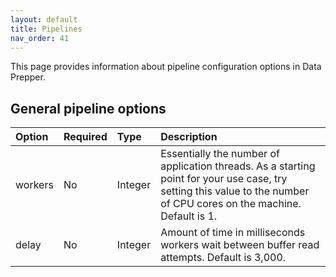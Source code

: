 ```yaml
---
layout: default
title: Pipelines
nav_order: 41
---
```


This page provides information about pipeline configuration options in Data Prepper.

## General pipeline options

Option | Required | Type | Description
:--- | :--- | :--- | :---
workers | No | Integer | Essentially the number of application threads. As a starting point for your use case, try setting this value to the number of CPU cores on the machine. Default is 1.
delay | No | Integer | Amount of time in milliseconds workers wait between buffer read attempts. Default is 3,000.